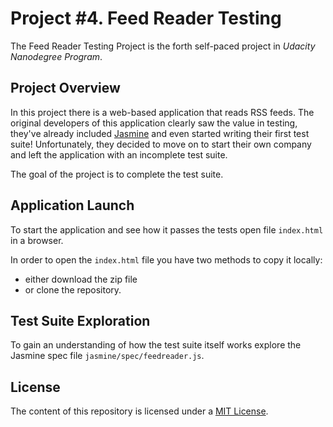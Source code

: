 # Project #4. Feed Reader Testing

The Feed Reader Testing Project is the forth self-paced project in _Udacity Nanodegree Program_.

## Project Overview

In this project there is a web-based application that reads RSS feeds. The original developers of this application clearly saw the value in testing, they've already included [Jasmine](http://jasmine.github.io/) and even started writing their first test suite! Unfortunately, they decided to move on to start their own company and left the application with an incomplete test suite.

The goal of the project is to complete the test suite.

## Application Launch
To start the application and see how it passes the tests open file `index.html` in a browser.

In order to open the `index.html` file you have two methods to copy it locally:
- either download the zip file
- or clone the repository.

## Test Suite Exploration
To gain an understanding of how the test suite itself works explore the Jasmine spec file `jasmine/spec/feedreader.js`.

## License
The content of this repository is licensed under a [MIT License](https://opensource.org/licenses/MIT).
